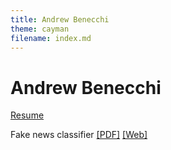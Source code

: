 ```yaml
---
title: Andrew Benecchi
theme: cayman
filename: index.md
---
```

# Andrew Benecchi

[Resume](https://github.com/abenecchi/abenecchi.github.io/raw/main/benecchiAndrewResume2201.pdf)

Fake news classifier [[PDF]](https://github.com/abenecchi/abenecchi.github.io/raw/main/benecchiCLCNN.pdf) [[Web]](https://benecchi.dev/clcnn)

